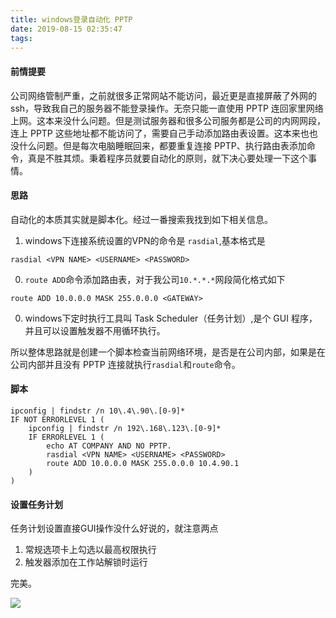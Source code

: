 ```yaml
---
title: windows登录自动化 PPTP
date: 2019-08-15 02:35:47
tags:
---
```

#### 前情提要

公司网络管制严重，之前就很多正常网站不能访问，最近更是直接屏蔽了外网的ssh，导致我自己的服务器不能登录操作。无奈只能一直使用 PPTP 连回家里网络上网。这本来没什么问题。但是测试服务器和很多公司服务都是公司的内网网段，连上 PPTP 这些地址都不能访问了，需要自己手动添加路由表设置。这本来也也没什么问题。但是每次电脑睡眠回来，都要重复连接 PPTP、执行路由表添加命令，真是不胜其烦。秉着程序员就要自动化的原则，就下决心要处理一下这个事情。
<!--more-->

#### 思路

自动化的本质其实就是脚本化。经过一番搜索我找到如下相关信息。

1. windows下连接系统设置的VPN的命令是 `rasdial`,基本格式是

```
rasdial <VPN NAME> <USERNAME> <PASSWORD>
```

0. `route ADD`命令添加路由表，对于我公司`10.*.*.*`网段简化格式如下

```
route ADD 10.0.0.0 MASK 255.0.0.0 <GATEWAY>
```

0. windows下定时执行工具叫 Task Scheduler（任务计划）,是个 GUI 程序，并且可以设置触发器不用循环执行。

所以整体思路就是创建一个脚本检查当前网络环境，是否是在公司内部，如果是在公司内部并且没有 PPTP 连接就执行`rasdial`和`route`命令。

#### 脚本

```
ipconfig | findstr /n 10\.4\.90\.[0-9]*
IF NOT ERRORLEVEL 1 ( 
    ipconfig | findstr /n 192\.168\.123\.[0-9]*
    IF ERRORLEVEL 1 ( 
        echo AT COMPANY AND NO PPTP.
        rasdial <VPN NAME> <USERNAME> <PASSWORD>
        route ADD 10.0.0.0 MASK 255.0.0.0 10.4.90.1
    )
)

```

#### 设置任务计划

任务计划设置直接GUI操作没什么好说的，就注意两点

1. 常规选项卡上勾选以最高权限执行
2. 触发器添加在工作站解锁时运行

完美。



![](http://www.jswh.me/wp-content/uploads/2019/08/8.jpg)